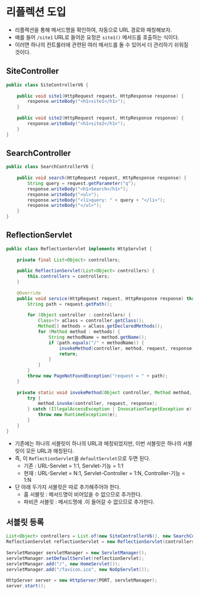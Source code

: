 # 리플렉션 도입

- 리플렉션을 통해 메서드명을 확인하여, 자동으로 URL 경로와 매칭해보자.
- 예를 들어 `/site1` URL로 들어온 요청은 `site1()` 메서드를 호출하는 식이다.
- 이러면 하나의 컨트롤러에 관련된 여러 메서드를 둘 수 있어서 더 관리하기 쉬워질 것이다.

## SiteController

```java
public class SiteControllerV6 {
	
	public void site1(HttpRequest request, HttpResponse response) {
		response.writeBody("<h1>site1</h1>");
	}
	
	public void site2(HttpRequest request, HttpResponse response) {
		response.writeBody("<h1>site2</h1>");
	}
}
```

## SearchController

```java
public class SearchControllerV6 {
	
	public void search(HttpRequest request, HttpResponse response) {
		String query = request.getParameter("q");
		response.writeBody("<h1>Search</h1>");
		response.writeBody("<ul>");
		response.writeBody("<li>query: " + query + "</li>");
		response.writeBody("</ul>");
	}
}
```

## ReflectionServlet

```java
public class ReflectionServlet implements HttpServlet {
	
	private final List<Object> controllers;
	
	public ReflectionServlet(List<Object> controllers) {
		this.controllers = controllers;
	}
	
	@Override
	public void service(HttpRequest request, HttpResponse response) throws IOException {
		String path = request.getPath();
		
		for (Object controller : controllers) {
			Class<?> aClass = controller.getClass();
			Method[] methods = aClass.getDeclaredMethods();
			for (Method method : methods) {
				String methodName = method.getName();
				if (path.equals("/" + methodName)) {
					invokeMethod(controller, method, request, response);
					return;
				}
			}
		}
		throw new PageNotFoundException("request = " + path);
	}
	
	private static void invokeMethod(Object controller, Method method, HttpRequest request, HttpResponse response) {
		try {
			method.invoke(controller, request, response);
		} catch (IllegalAccessException | InvocationTargetException e) {
			throw new RuntimeException(e);
		}
	}
}
```

- 기존에는 하나의 서블릿이 하나의 URL과 매칭되었지만, 이번 서블릿은 하나의 서블릿이 모든 URL과 매칭된다.
- 즉, 이 `ReflectionServlet`을 `defaultServlet`으로 두면 된다.
  - 기존 : URL-Servlet = 1:1, Servlet-기능 = 1:1
  - 현재 : URL-Servlet = N:1, Servlet-Controller = 1:N, Controller-기능 = 1:N
- 단 아래 두가지 서블릿은 따로 추가해주어야 한다.
  - 홈 서블릿 : 메서드명이 비어있을 수 없으므로 추가한다.
  - 파비콘 서블릿 : 메서드명에 .이 들어갈 수 없으므로 추가한다.

## 서블릿 등록

```java
List<Object> controllers = List.of(new SiteControllerV6(), new SearchControllerV6());
ReflectionServlet reflectionServlet = new ReflectionServlet(controllers);
		
ServletManager servletManager = new ServletManager();
servletManager.setDefaultServlet(reflectionServlet);
servletManager.add("/", new HomeServlet());
servletManager.add("/favicon.ico", new NoOpServlet());
		
HttpServer server = new HttpServer(PORT, servletManager);
server.start();
```
